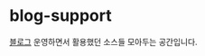# blog-support
<a href="https://empty-castle.tistory.com/" target="_blank">블로그</a> 운영하면서 활용했던 소스들 모아두는 공간입니다.
